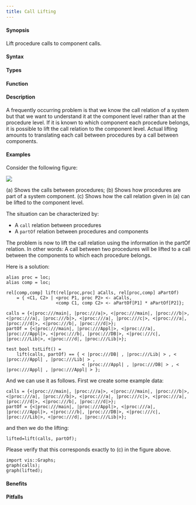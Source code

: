 ```yaml
---
title: Call Lifting
---
```


#### Synopsis

Lift procedure calls to component calls.

#### Syntax

#### Types

#### Function

#### Description

A frequently occurring problem is that we know the call relation of a system but that we want to understand it at the component level rather than at the procedure level. If it is known to which component each procedure belongs, it is possible to lift the call relation to the component level. Actual lifting amounts to translating each call between procedures by a call between components. 

#### Examples

Consider the following figure:

![]((parts.png))

(a) Shows the calls between procedures;
(b) Shows how procedures are part of a system component.
(c) Shows how the call relation given in (a) can be lifted to the component level.

The situation can be characterized by:

*  A `call` relation between procedures
*  A `partOf` relation between procedures and components

The problem is now to lift the call relation using the information in the partOf relation. In other words: A call between two procedures will be lifted to a call between the components to which each procedure belongs.

Here is a solution:
```rascal-commands
alias proc = loc;
alias comp = loc;

rel[comp,comp] lift(rel[proc,proc] aCalls, rel[proc,comp] aPartOf)
    = { <C1, C2> | <proc P1, proc P2> <- aCalls, 
	               <comp C1, comp C2> <- aPartOf[P1] * aPartOf[P2]};
```

```rascal-prepare,continue
calls = {<|proc:///main|, |proc:///a|>, <|proc:///main|, |proc:///b|>, <|proc:///a|, |proc:///b|>, <|proc:///a|, |proc:///c|>, <|proc:///a|, |proc:///d|>, <|proc:///b|, |proc:///d|>};        
partOf = {<|proc:///main|, |proc:///Appl|>, <|proc:///a|, |proc:///Appl|>, <|proc:///b|, |proc:///DB|>, <|proc:///c|, |proc:///Lib|>, <|proc:///d|, |proc:///Lib|>};

test bool tstLift() = 
    lift(calls, partOf) == { < |proc:///DB| , |proc:///Lib| > , < |proc:///Appl| , |proc:///Lib| > , 
                             < |proc:///Appl| , |proc:///DB| > , < |proc:///Appl| , |proc:///Appl| > };
```

And we can use it as follows. First we create some example data:

```rascal-shell,continue
calls = {<|proc:///main|, |proc:///a|>, <|proc:///main|, |proc:///b|>, <|proc:///a|, |proc:///b|>, <|proc:///a|, |proc:///c|>, <|proc:///a|, |proc:///d|>, <|proc:///b|, |proc:///d|>};        
partOf = {<|proc:///main|, |proc:///Appl|>, <|proc:///a|, |proc:///Appl|>, <|proc:///b|, |proc:///DB|>, <|proc:///c|, |proc:///Lib|>, <|proc:///d|, |proc:///Lib|>};
```

and then we do the lifting:
```rascal-shell,continue
lifted=lift(calls, partOf);
```

Please verify that this corresponds exactly to (c) in the figure above.
```rascal-shell,continue
import vis::Graphs;
graph(calls);
graph(lifted);
```

#### Benefits

#### Pitfalls

